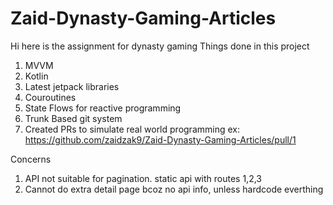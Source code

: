 # Zaid-Dynasty-Gaming-Articles
Hi here is the assignment for dynasty gaming
Things done in this project
1. MVVM
2. Kotlin
3. Latest jetpack libraries
4. Couroutines
5. State Flows for reactive programming
6. Trunk Based git system
7. Created PRs to simulate real world programming 
ex: https://github.com/zaidzak9/Zaid-Dynasty-Gaming-Articles/pull/1

Concerns
1. API not suitable for pagination. static api with routes 1,2,3
2. Cannot do extra detail page bcoz no api info, unless hardcode everthing
